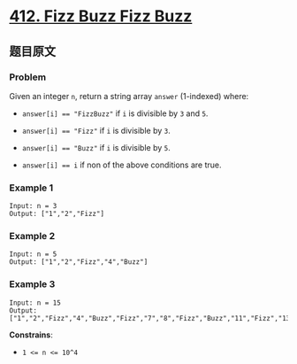 # [**412. Fizz Buzz Fizz Buzz**](https://leetcode.com/problems/fizz-buzz)

## 题目原文

### Problem

Given an integer `n`, return a string array `answer` (1-indexed) where:

- `answer[i] == "FizzBuzz"` if `i` is divisible by `3` and `5`.

- `answer[i] == "Fizz"` if `i` is divisible by `3`.

- `answer[i] == "Buzz"` if `i` is divisible by `5`.

- `answer[i] == i`  if non of the above conditions are true.

### Example 1

```shell
Input: n = 3
Output: ["1","2","Fizz"]
```

### Example 2

```shell
Input: n = 5
Output: ["1","2","Fizz","4","Buzz"]
```

### Example 3

```shell
Input: n = 15
Output: ["1","2","Fizz","4","Buzz","Fizz","7","8","Fizz","Buzz","11","Fizz","13","14","FizzBuzz"]
```

**Constrains**:

- `1 <= n <= 10^4`


